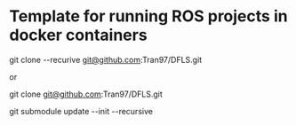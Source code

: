 # Template for running ROS projects in docker containers

git clone --recurive git@github.com:Tran97/DFLS.git

or

git clone git@github.com:Tran97/DFLS.git

git submodule update --init --recursive
